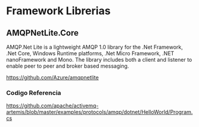 
# Framework Librerias 

##  AMQPNetLite.Core

AMQP.Net Lite is a lightweight AMQP 1.0 library for the .Net Framework, .Net Core, Windows Runtime platforms, .Net Micro Framework, .NET nanoFramework and Mono. The library includes both a client and listener to enable peer to peer and broker based messaging.

https://github.com/Azure/amqpnetlite

### Codigo Referencia

https://github.com/apache/activemq-artemis/blob/master/examples/protocols/amqp/dotnet/HelloWorld/Program.cs
